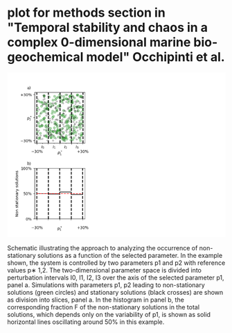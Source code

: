 # plot for methods section in "Temporal stability and chaos in a complex 0-dimensional marine bio-geochemical model" Occhipinti et al.
![alt text](https://github.com/plazzari/my_scripts/blob/main/2022_12_11/methods_histograms.png?raw=true)


Schematic illustrating the approach to analyzing the occurrence of non-
stationary solutions as a function of the selected parameter. In the example shown,
the system is controlled by two parameters p1 and p2 with reference values p∗
1,2. The two-dimensional parameter space is divided into perturbation intervals I0, I1, I2, I3
over the axis of the selected parameter p1, panel a. Simulations with parameters p1,
p2 leading to non-stationary solutions (green circles) and stationary solutions (black
crosses) are shown as division into slices, panel a. In the histogram in panel b, the
corresponding fraction F of the non-stationary solutions in the total solutions, which
depends only on the variability of p1, is shown as solid horizontal lines oscillating
around 50% in this example.

